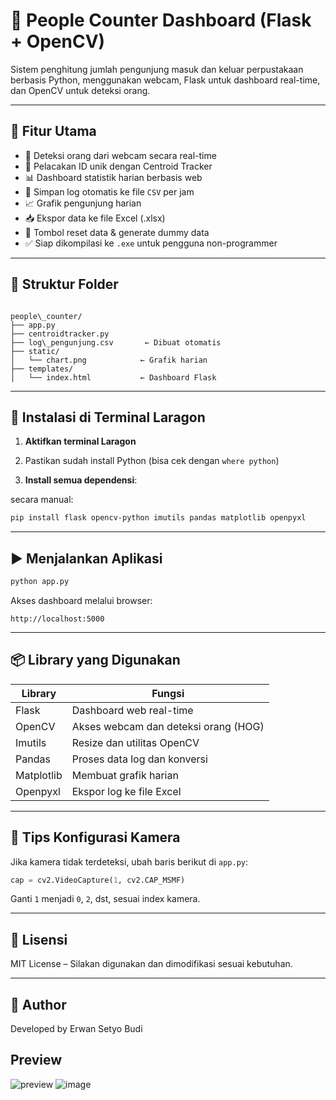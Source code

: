 # 👣 People Counter Dashboard (Flask + OpenCV)

Sistem penghitung jumlah pengunjung masuk dan keluar perpustakaan berbasis Python, menggunakan webcam, Flask untuk dashboard real-time, dan OpenCV untuk deteksi orang.

---

## 🎥 Fitur Utama

- 📸 Deteksi orang dari webcam secara real-time
- 🧠 Pelacakan ID unik dengan Centroid Tracker
- 📊 Dashboard statistik harian berbasis web
- 🧾 Simpan log otomatis ke file `CSV` per jam
- 📈 Grafik pengunjung harian
- 📥 Ekspor data ke file Excel (.xlsx)
- 🔄 Tombol reset data & generate dummy data
- ✅ Siap dikompilasi ke `.exe` untuk pengguna non-programmer

---

## 🧱 Struktur Folder

```

people\_counter/
├── app.py
├── centroidtracker.py
├── log\_pengunjung.csv       ← Dibuat otomatis
├── static/
│   └── chart.png            ← Grafik harian
├── templates/
│   └── index.html           ← Dashboard Flask

````

---

## 🧰 Instalasi di Terminal Laragon

1. **Aktifkan terminal Laragon**
2. Pastikan sudah install Python (bisa cek dengan `where python`)

4. **Install semua dependensi**:

secara manual:

```bash
pip install flask opencv-python imutils pandas matplotlib openpyxl
```

---

## ▶️ Menjalankan Aplikasi

```bash
python app.py
```

Akses dashboard melalui browser:

```
http://localhost:5000
```

---

## 📦 Library yang Digunakan

| Library    | Fungsi                               |
| ---------- | ------------------------------------ |
| Flask      | Dashboard web real-time              |
| OpenCV     | Akses webcam dan deteksi orang (HOG) |
| Imutils    | Resize dan utilitas OpenCV           |
| Pandas     | Proses data log dan konversi         |
| Matplotlib | Membuat grafik harian                |
| Openpyxl   | Ekspor log ke file Excel             |

---

## 🔧 Tips Konfigurasi Kamera

Jika kamera tidak terdeteksi, ubah baris berikut di `app.py`:

```python
cap = cv2.VideoCapture(1, cv2.CAP_MSMF)
```

Ganti `1` menjadi `0`, `2`, dst, sesuai index kamera.

---

## 📄 Lisensi

MIT License – Silakan digunakan dan dimodifikasi sesuai kebutuhan.

---

## 👤 Author

Developed by Erwan Setyo Budi

## Preview

![preview](https://github.com/user-attachments/assets/0e53b434-ec36-48e6-8ea9-b0b911093e73)
![image](https://github.com/user-attachments/assets/a5c0cffd-e1f1-45a2-84c6-e5ac304138f9)


